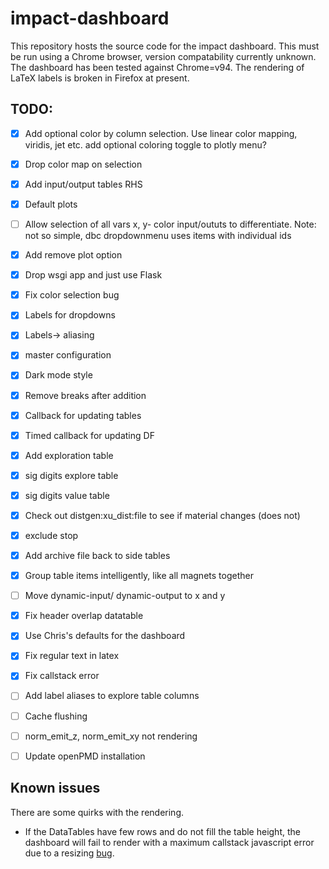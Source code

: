 # impact-dashboard
This repository hosts the source code for the impact dashboard. This must be run using a Chrome browser, version compatability currently unknown. The dashboard has been tested against Chrome=v94. The rendering of LaTeX labels is broken in Firefox at present.


## TODO:
- [x] Add optional color by column selection. Use linear color mapping, viridis, jet etc.
 add optional coloring toggle to plotly menu?  
- [x] Drop color map on selection  
- [x] Add input/output tables RHS  
- [x] Default plots
- [ ] Allow selection of all vars x, y- color input/oututs to differentiate. Note: not so simple, dbc dropdownmenu uses items with individual ids
- [x] Add remove plot option
- [x] Drop wsgi app and just use Flask
- [x] Fix color selection bug
- [x] Labels for dropdowns
- [x] Labels-> aliasing
- [x] master configuration
- [x] Dark mode style 
- [x] Remove breaks after addition
- [x] Callback for updating tables
- [x] Timed callback for updating DF
- [x] Add exploration table
- [x] sig digits explore table
- [x] sig digits value table
- [x] Check out distgen:xu_dist:file to see if material changes (does not)
- [x] exclude stop
- [x] Add archive file back to side tables
- [x] Group table items intelligently, like all magnets together
- [ ] Move dynamic-input/ dynamic-output to x and y
- [x] Fix header overlap datatable
- [x] Use Chris's defaults for the dashboard
- [x] Fix regular text in latex
- [x] Fix callstack error
- [ ] Add label aliases to explore table columns
- [ ] Cache flushing
- [ ] norm_emit_z, norm_emit_xy not rendering
- [ ] Update openPMD installation


## Known issues
There are some quirks with the rendering.

* If the DataTables have few rows and do not fill the table height, the dashboard will fail to render with a maximum callstack javascript error due to a resizing [bug](https://github.com/plotly/dash/issues/1775).